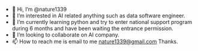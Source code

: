 - 👋 Hi, I’m @nature1339
- 👀 I’m interested in AI related anything such as data software engineer.
- 🌱 I’m currently learning python and try to enter national support program during 6 months and have been waiting the entrance permission.
- 💞️ I’m looking to collaborate on AI company.
- 📫 How to reach me is email to me nature1339@gmail.com 
  Thanks.


<!---
nature1339/nature1339 is a ✨ special ✨ repository because its `README.md` (this file) appears on your GitHub profile.
You can click the Preview link to take a look at your changes.
--->
